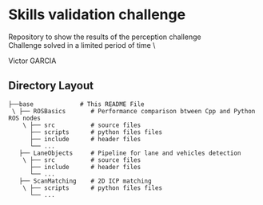 # Skills validation challenge

Repository to show the results of the perception challenge \
Challenge solved in a limited period of time \

Victor GARCIA

## Directory Layout

    ├──base             # This README File
     \ ├── ROSBasics       # Performance comparison btween Cpp and Python ROS nodes
        \ ├── src          # source files
          ├── scripts      # python files files
          ├── include      # header files
          └── ...    
       ├── LaneObjects     # Pipeline for lane and vehicles detection
        \ ├── src          # source files
          ├── include      # header files
          └── ... 
       ├── ScanMatching    # 2D ICP matching
        \ ├── scripts      # python files files
          └── ...
